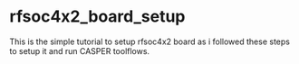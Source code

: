 # rfsoc4x2_board_setup
This is the simple tutorial to setup rfsoc4x2 board as i followed these steps to setup it and run CASPER toolflows.
